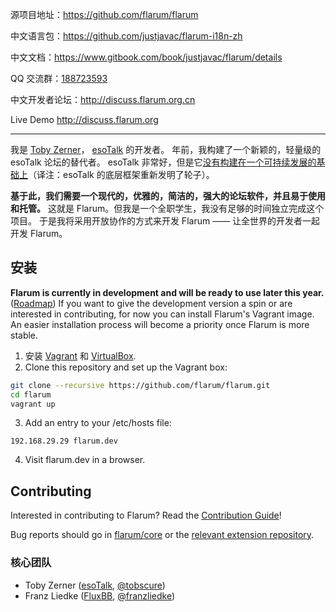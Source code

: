 源项目地址：https://github.com/flarum/flarum

中文语言包：https://github.com/justjavac/flarum-i18n-zh

中文文档：https://www.gitbook.com/book/justjavac/flarum/details

QQ 交流群：<a target="_blank" href="http://shang.qq.com/wpa/qunwpa?idkey=ce16b9ac4b222fce3102c41fcc39048cba045d1d242bc33ed5e845c1166c138a" title="Flarum交流群">188723593</a>

中文开发者论坛：http://discuss.flarum.org.cn

Live Demo http://discuss.flarum.org

--------------------

我是 [Toby Zerner](http://tobyzerner.com)， [esoTalk](http://esotalk.org) 的开发者。
年前，我构建了一个新颖的，轻量级的 esoTalk 论坛的替代者。
esoTalk 非常好，但是它[没有构建在一个可持续发展的基础上](http://bbs.justjavac.com/6)（译注：esoTalk 的底层框架重新发明了轮子）。

**基于此，我们需要一个现代的，优雅的，简洁的，强大的论坛软件，并且易于使用和托管。**
这就是 Flarum。但我是一个全职学生，我没有足够的时间独立完成这个项目。
于是我将采用开放协作的方式来开发 Flarum —— 让全世界的开发者一起开发 Flarum。

## 安装

**Flarum is currently in development and will be ready to use later this year.** ([Roadmap](http://tobyzerner.com/flarum/)) If you want to give the development version a spin or are interested in contributing, for now you can install Flarum's Vagrant image. An easier installation process will become a priority once Flarum is more stable.

1. 安装 [Vagrant](https://www.vagrantup.com) 和 [VirtualBox](https://www.virtualbox.org).
2. Clone this repository and set up the Vagrant box:

  ```sh
  git clone --recursive https://github.com/flarum/flarum.git
  cd flarum
  vagrant up
  ```

3. Add an entry to your /etc/hosts file:

  ```192.168.29.29 flarum.dev```

4. Visit flarum.dev in a browser.

## Contributing

Interested in contributing to Flarum? Read the [Contribution Guide](https://github.com/flarum/flarum/blob/master/CONTRIBUTING.md)!

Bug reports should go in [flarum/core](https://github.com/flarum/core/issues) or the [relevant extension repository](https://github.com/flarum).

### 核心团队

- Toby Zerner ([esoTalk](http://esotalk.org), [@tobscure](http://twitter.com/tobscure))
- Franz Liedke ([FluxBB](http://fluxbb.org), [@franzliedke](http://twitter.com/franzliedke))
